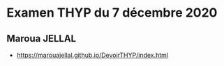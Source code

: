 # Examen THYP du 7 décembre 2020
## Maroua JELLAL

* https://marouajellal.github.io/DevoirTHYP/index.html
